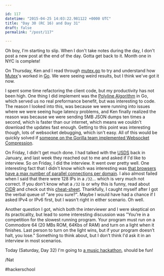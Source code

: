 ```yaml
---

id: 117
datetime: "2015-04-25 14:03:22.981122 +0000 UTC"
title: "Day 30 (RC 16) and Day 31"
draft: false
permalink: "/post/117"

---
```


Oh boy, I'm starting to slip. When I don't take notes during the day, I don't post a new post at the end of the day. Gotta get back to it. Month one in NYC is complete!

On Thursday, Ken and I read through [mutex.go](https://golang.org/src/sync/mutex.go?s=712:760#L11) to try and understand how [Mutex](https://en.wikipedia.org/wiki/Mutual_exclusion)'s worked in [Go](https://golang.org/). We were seeing weird results, but I think we've got it now.

I spent some time refactoring the client code, but my productivity has not been high. One thing I did implement was the [Polyline Algorithm](https://developers.google.com/maps/documentation/utilities/polylinealgorithm) in Go, which served us no real preformance benefit, but was interesting to code. The reason I looked into this, was because we were running into issues where we were seeing huge latency problems, and Ken finally realized the reason was because we were sending 5MB JSON dumps ten times a second, which is faster than our internet, which means we couldn't download the updates fast enough. Getting to this point was interesting though, lots of websocket debugging, which isn't easy. All of this would be quickly solved if [someone on the Gorilla team implemented Websocket Compression](https://github.com/gorilla/websocket/issues/3).

On Friday, I didn't get much done. I had talked with the [USDS](https://www.whitehouse.gov/digital/united-states-digital-service) back in January, and last week they reached out to me and asked if I'd like to interview. So on Friday, I did the interview. It went over pretty well. One interesting fact that I didn't know which was interesting was [that browsers have a max number of parallel connections per domain](https://stackoverflow.com/questions/985431/max-parallel-http-connections-in-a-browser). I also almost failed when I said that there were 128 IPs in a `/32`... which is very much not correct. If you don't know what a `/32` is or why this is funny, read about [CIDR](https://en.wikipedia.org/wiki/Classless_Inter-Domain_Routing) and check out this [cheat-sheet](http://bradthemad.org/tech/notes/cidr_subnets.php). Thankfully, I caught myself after I got the verbal queue of "are you sure?". Maybe I would have had a chance if I asked IPv4 or IPv6 first, but I wasn't right in either scenario. Oh well.

Another question I got, which both the interviewer and I were skeptical on its practicality, but lead to some interesting discussion was "You’re in a competition for the slowest running program. Your program must run on a Commodore 64 (20 MBs ROM, 64Kbs of RAM) and turn on a light when it finishes. Last person to turn on the light wins, but if your program doesn’t halt, you lose." Something to think about, but I don't think I'd ask it in an interview in most scenarios.

Today (Saturday, Day 32) I'm going to [a music hackathon](http://monthlymusichackathon.org/post/115585146087/soundscapes), should be fun!

/Nat

#hackerschool
